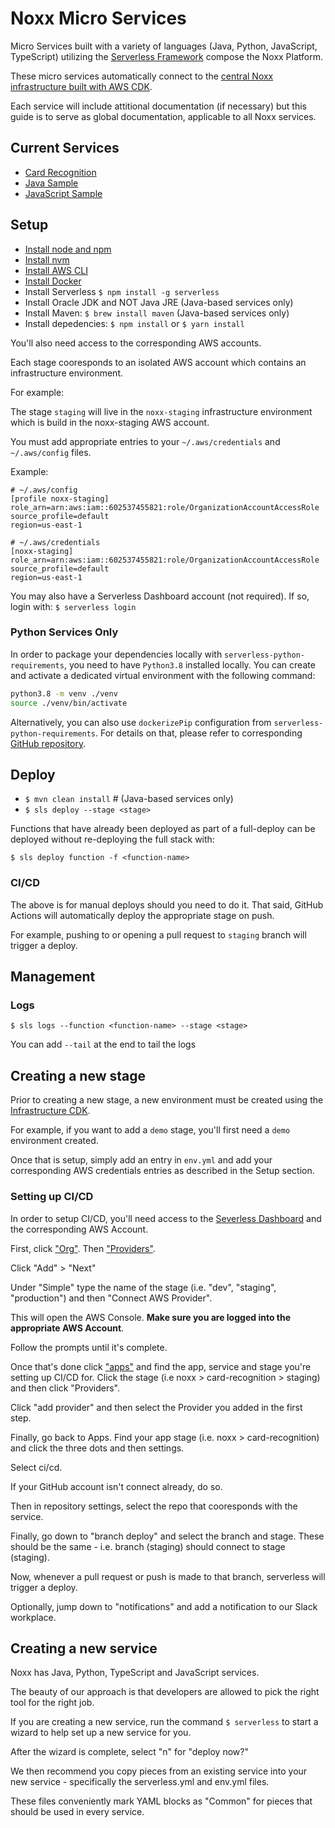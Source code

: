 # Noxx Micro Services

Micro Services built with a variety of languages (Java, Python, JavaScript, TypeScript) utilizing the [Serverless Framework](https://www.serverless.com/) compose the Noxx Platform.

These micro services automatically connect to the [central Noxx infrastructure built with AWS CDK](https://github.com/NoXX-Technologies/infrastructure).

Each service will include attitional documentation (if necessary) but this guide is to serve as global documentation, applicable to all Noxx services.

## Current Services
- [Card Recognition](https://github.com/NoXX-Technologies/card-recognition-service)
- [Java Sample](https://github.com/NoXX-Technologies/sample-java-service)
- [JavaScript Sample](https://github.com/NoXX-Technologies/sample-service)
## Setup

- [Install node and npm](https://nodejs.org/en/download/)
- [Install nvm](https://github.com/nvm-sh/nvm)
- [Install AWS CLI](https://docs.aws.amazon.com/cli/latest/userguide/getting-started-install.html)
- [Install Docker](https://docs.docker.com/engine/install/)
- Install Serverless `$ npm install -g serverless`
- Install Oracle JDK and NOT Java JRE (Java-based services only)
- Install Maven: `$ brew install maven` (Java-based services only)
- Install depedencies: `$ npm install` or `$ yarn install`

You'll also need access to the corresponding AWS accounts.

Each stage cooresponds to an isolated AWS account which contains an infrastructure environment.

For example:

The stage `staging` will live in the `noxx-staging` infrastructure environment which is build in the noxx-staging AWS account.

You must add appropriate entries to your `~/.aws/credentials` and `~/.aws/config` files.

Example:

````
# ~/.aws/config
[profile noxx-staging]
role_arn=arn:aws:iam::602537455821:role/OrganizationAccountAccessRole
source_profile=default
region=us-east-1
````

````
# ~/.aws/credentials
[noxx-staging]
role_arn=arn:aws:iam::602537455821:role/OrganizationAccountAccessRole
source_profile=default
region=us-east-1
````

You may also have a Serverless Dashboard account (not required). If so, login with: `$ serverless login`

### Python Services Only

In order to package your dependencies locally with `serverless-python-requirements`, you need to have `Python3.8` installed locally. You can create and activate a dedicated virtual environment with the following command:

```bash
python3.8 -m venv ./venv
source ./venv/bin/activate
```

Alternatively, you can also use `dockerizePip` configuration from `serverless-python-requirements`. For details on that, please refer to corresponding [GitHub repository](https://github.com/UnitedIncome/serverless-python-requirements).

## Deploy

- `$ mvn clean install` # (Java-based services only)
- `$ sls deploy --stage <stage>`

Functions that have already been deployed as part of a full-deploy can be deployed without re-deploying the full stack with:

`$ sls deploy function -f <function-name>`

### CI/CD

The above is for manual deploys should you need to do it. That said, GitHub Actions will automatically deploy the appropriate stage on push.

For example, pushing to or opening a pull request to `staging` branch will trigger a deploy.

## Management

### Logs

`$ sls logs --function <function-name> --stage <stage>`

You can add `--tail` at the end to tail the logs

## Creating a new stage

Prior to creating a new stage, a new environment must be created using the [Infrastructure CDK](https://github.com/NoXX-Technologies/infrastructure).

For example, if you want to add a `demo` stage, you'll first need a `demo` environment created.

Once that is setup, simply add an entry in `env.yml` and add your corresponding AWS credentials entries as described in the Setup section.

### Setting up CI/CD

In order to setup CI/CD, you'll need access to the [Severless Dashboard](https://app.serverless.com/noxxtech) and the corresponding AWS Account.

First, click ["Org"](https://app.serverless.com/noxxtech/settings/team). Then ["Providers"](https://app.serverless.com/noxxtech/settings/providers).

Click "Add" > "Next"

Under "Simple" type the name of the stage (i.e. "dev", "staging", "production") and then "Connect AWS Provider".

This will open the AWS Console. **Make sure you are logged into the appropriate AWS Account**.

Follow the prompts until it's complete.

Once that's done click ["apps"](https://app.serverless.com/noxxtech) and find the app, service and stage you're setting up CI/CD for. Click the stage (i.e noxx > card-recognition > staging) and then click "Providers".

Click "add provider" and then select the Provider you added in the first step.

Finally, go back to Apps. Find your app stage (i.e. noxx > card-recognition) and click the three dots and then settings.

Select ci/cd.

If your GitHub account isn't connect already, do so.

Then in repository settings, select the repo that cooresponds with the service.

Finally, go down to "branch deploy" and select the branch and stage. These should be the same - i.e. branch (staging) should connect to stage (staging).

Now, whenever a pull request or push is made to that branch, serverless will trigger a deploy.

Optionally, jump down to "notifications" and add a notification to our Slack workplace.
## Creating a new service

Noxx has Java, Python, TypeScript and JavaScript services. 

The beauty of our approach is that developers are allowed to pick the right tool for the right job.

If you are creating a new service, run the command `$ serverless` to start a wizard to help set up a new service for you.

After the wizard is complete, select "n" for "deploy now?"

We then recommend you copy pieces from an existing service into your new service - specifically the serverless.yml and env.yml files.

These files conveniently mark YAML blocks as "Common" for pieces that should be used in every service.
